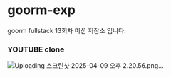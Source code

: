 # goorm-exp
goorm fullstack 13회차 미션 저장소 입니다.


### YOUTUBE clone
![Uploading 스크린샷 2025-04-09 오후 2.20.56.png…]()
